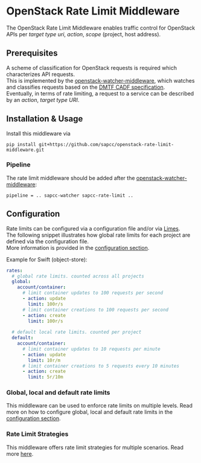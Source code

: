 OpenStack Rate Limit Middleware
===============================

The OpenStack Rate Limit Middleware enables traffic control for OpenStack APIs per *target type uri*, *action*, *scope* (project, host address).

Prerequisites
-------------

A scheme of classification for OpenStack requests is required which characterizes API requests.  
This is implemented by the [openstack-watcher-middleware](https://github.com/sapcc/openstack-watcher-middleware), 
which watches and classifies requests based on the [DMTF CADF specification](https://www.dmtf.org/standards/cadf).  
Eventually, in terms of rate limiting, a request to a service can be described by an *action*, *target type URI*.

## Installation & Usage

Install this middleware via
```
pip install git+https://github.com/sapcc/openstack-rate-limit-middleware.git 
```

### Pipeline 

The rate limit middleware should be added after the [openstack-watcher-middleware](https://github.com/sapcc/openstack-watcher-middleware):
```
pipeline = .. sapcc-watcher sapcc-rate-limit ..
```

## Configuration

Rate limits can be configured via a configuration file and/or via [Limes](https://github.com/sapcc/limes).  
The following snippet illustrates how global rate limits for each project are defined via the configuration file.  
More information is provided in the [configuration section](./docs/configuration.md).

Example for Swift (object-store):
```yaml
rates:
  # global rate limits. counted across all projects
  global:
    account/container:
      # limit container updates to 100 requests per second
      - action: update  
        limit: 100r/s
      # limit container creations to 100 requests per second
      - action: create 
        limit: 100r/s
  
  # default local rate limits. counted per project
  default:
    account/container:
      # limit container updates to 10 requests per minute
      - action: update  
        limit: 10r/m
      # limit container creations to 5 requests every 10 minutes
      - action: create 
        limit: 5r/10m
``` 

### Global, local and default rate limits

This middleware can be used to enforce rate limits on multiple levels. 
Read more on how to configure global, local and default rate limits in the [configuration section](./docs/configuration.md).


### Rate Limit Strategies

This middleware offers rate limit strategies for multiple scenarios. Read more [here](./docs/strategies.md#strategies).
